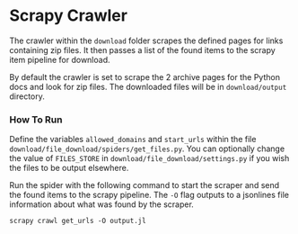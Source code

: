 # Scrapy Crawler
The crawler within the `download` folder scrapes the defined pages for 
links containing zip files. It then passes a list of the found items to 
the scrapy item pipeline for download.

By default the crawler is set to scrape the 2 archive pages for the Python docs 
and look for zip files. The downloaded files will be in 
`download/output` directory.

### How To Run
Define the variables `allowed_domains` and `start_urls` within the file 
`download/file_download/spiders/get_files.py`. You can optionally change the value of 
`FILES_STORE` in `download/file_download/settings.py` if you wish the files to be output 
elsewhere.

Run the spider with the following command to start the scraper and send 
the found items to the scrapy pipeline. The `-O` flag outputs to a 
jsonlines file information about what was found by the scraper.

```
scrapy crawl get_urls -O output.jl
```
